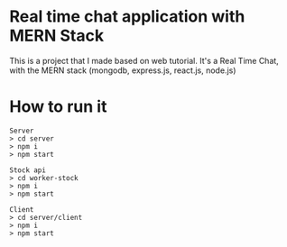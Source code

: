 # Real time chat application with MERN Stack

This is a project that I made based on web tutorial. It's a Real Time Chat, with the MERN stack (mongodb, express.js, react.js, node.js)

# How to run it

    Server
    > cd server
    > npm i
    > npm start

    Stock api
    > cd worker-stock
    > npm i
    > npm start

    Client
    > cd server/client
    > npm i
    > npm start
